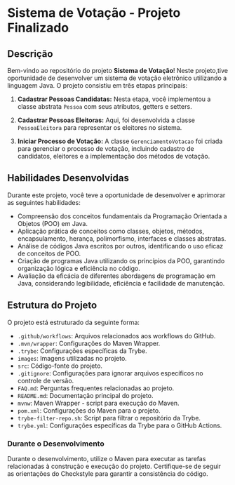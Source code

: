 # Sistema de Votação - Projeto Finalizado

## Descrição

Bem-vindo ao repositório do projeto **Sistema de Votação**! Neste projeto,tive oportunidade de desenvolver um sistema de votação eletrônico utilizando a linguagem Java. O projeto consistiu em três etapas principais:

1. **Cadastrar Pessoas Candidatas:** Nesta etapa, você implementou a classe abstrata `Pessoa` com seus atributos, getters e setters.

2. **Cadastrar Pessoas Eleitoras:** Aqui, foi desenvolvida a classe `PessoaEleitora` para representar os eleitores no sistema.

3. **Iniciar Processo de Votação:** A classe `GerenciamentoVotacao` foi criada para gerenciar o processo de votação, incluindo cadastro de candidatos, eleitores e a implementação dos métodos de votação.

## Habilidades Desenvolvidas

Durante este projeto, você teve a oportunidade de desenvolver e aprimorar as seguintes habilidades:

- Compreensão dos conceitos fundamentais da Programação Orientada a Objetos (POO) em Java.
- Aplicação prática de conceitos como classes, objetos, métodos, encapsulamento, herança, polimorfismo, interfaces e classes abstratas.
- Análise de códigos Java escritos por outros, identificando o uso eficaz de conceitos de POO.
- Criação de programas Java utilizando os princípios da POO, garantindo organização lógica e eficiência no código.
- Avaliação da eficácia de diferentes abordagens de programação em Java, considerando legibilidade, eficiência e facilidade de manutenção.

## Estrutura do Projeto

O projeto está estruturado da seguinte forma:

- `.github/workflows`: Arquivos relacionados aos workflows do GitHub.
- `.mvn/wrapper`: Configurações do Maven Wrapper.
- `.trybe`: Configurações específicas da Trybe.
- `images`: Imagens utilizadas no projeto.
- `src`: Código-fonte do projeto.
- `.gitignore`: Configurações para ignorar arquivos específicos no controle de versão.
- `FAQ.md`: Perguntas frequentes relacionadas ao projeto.
- `README.md`: Documentação principal do projeto.
- `mvnw`: Maven Wrapper - script para execução do Maven.
- `pom.xml`: Configurações do Maven para o projeto.
- `trybe-filter-repo.sh`: Script para filtrar o repositório da Trybe.
- `trybe.yml`: Configurações específicas da Trybe para o GitHub Actions.



### Durante o Desenvolvimento

Durante o desenvolvimento, utilize o Maven  para executar as tarefas relacionadas à construção e execução do projeto. Certifique-se de seguir as orientações do Checkstyle para garantir a consistência do código.




